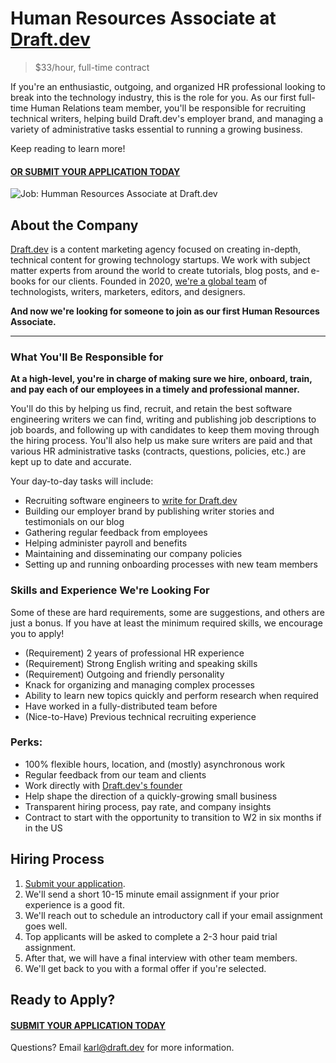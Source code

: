 # Human Resources Associate at [Draft.dev](https://draft.dev/)
> $33/hour, full-time contract

If you're an enthusiastic, outgoing, and organized HR professional looking to break into the technology industry, this is the role for you. As our first full-time Human Relations team member, you'll be responsible for recruiting technical writers, helping build Draft.dev's employer brand, and managing a variety of administrative tasks essential to running a growing business.

Keep reading to learn more!

#### [OR SUBMIT YOUR APPLICATION TODAY](https://airtable.com/shrAKQNFfbkwkdKr7)

![Job: Humman Resources Associate at Draft.dev](https://draft.dev/learn/assets/posts/img_0990.png)

## About the Company
[Draft.dev](https://draft.dev/) is a content marketing agency focused on creating in-depth, technical content for growing technology startups. We work with subject matter experts from around the world to create tutorials, blog posts, and e-books for our clients. Founded in 2020, [we're a global team](https://draft.dev/team) of technologists, writers, marketers, editors, and designers.

**And now we're looking for someone to join as our first Human Resources Associate.**

-----

### What You'll Be Responsible for
**At a high-level, you're in charge of making sure we hire, onboard, train, and pay each of our employees in a timely and professional manner.**

You'll do this by helping us find, recruit, and retain the best software engineering writers we can find, writing and publishing job descriptions to job boards, and following up with candidates to keep them moving through the hiring process. You'll also help us make sure writers are paid and that various HR administrative tasks (contracts, questions, policies, etc.) are kept up to date and accurate.

Your day-to-day tasks will include:

- Recruiting software engineers to [write for Draft.dev](https://draft.dev/write)
- Building our employer brand by publishing writer stories and testimonials on our blog
- Gathering regular feedback from employees
- Helping administer payroll and benefits
- Maintaining and disseminating our company policies
- Setting up and running onboarding processes with new team members

### Skills and Experience We're Looking For
Some of these are hard requirements, some are suggestions, and others are just a bonus. If you have at least the minimum required skills, we encourage you to apply!

- (Requirement) 2 years of professional HR experience
- (Requirement) Strong English writing and speaking skills
- (Requirement) Outgoing and friendly personality
- Knack for organizing and managing complex processes
- Ability to learn new topics quickly and perform research when required
- Have worked in a fully-distributed team before
- (Nice-to-Have) Previous technical recruiting experience

### Perks:
- 100% flexible hours, location, and (mostly) asynchronous work
- Regular feedback from our team and clients
- Work directly with [Draft.dev's founder](https://www.linkedin.com/in/karllhughes)
- Help shape the direction of a quickly-growing small business
- Transparent hiring process, pay rate, and company insights
- Contract to start with the opportunity to transition to W2 in six months if in the US

## Hiring Process
1. [Submit your application](https://airtable.com/shrAKQNFfbkwkdKr7).
2. We'll send a short 10-15 minute email assignment if your prior experience is a good fit.
3. We'll reach out to schedule an introductory call if your email assignment goes well.
4. Top applicants will be asked to complete a 2-3 hour paid trial assignment.
5. After that, we will have a final interview with other team members.
6. We'll get back to you with a formal offer if you're selected.

## Ready to Apply?

#### [SUBMIT YOUR APPLICATION TODAY](https://airtable.com/shrAKQNFfbkwkdKr7)

Questions? Email [karl@draft.dev](mailto:karl@draft.dev) for more information.
